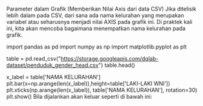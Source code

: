 Parameter dalam Grafik (Memberikan Nilai Axis dari data CSV)
Jika ditelisik lebih dalam pada CSV, dari sana ada nama kelurahan yang merupakan variabel atau seharusnya menjadi nilai AXIS pada grafik ini. Di praktek kali ini, kita akan mencoba bagaimana menempatkan nama kelurahan pada grafik.

import pandas as pd
import numpy as np
import matplotlib.pyplot as plt

table = pd.read_csv("https://storage.googleapis.com/dqlab-dataset/penduduk_gender_head.csv")
table.head()

x_label = table['NAMA KELURAHAN']
plt.bar(x=np.arange(len(x_label)),height=table['LAKI-LAKI WNI'])
plt.xticks(np.arange(len(x_label)), table['NAMA KELURAHAN'], rotation=30)
plt.show()
Bila dijalankan akan keluar seperti di bawah ini:

